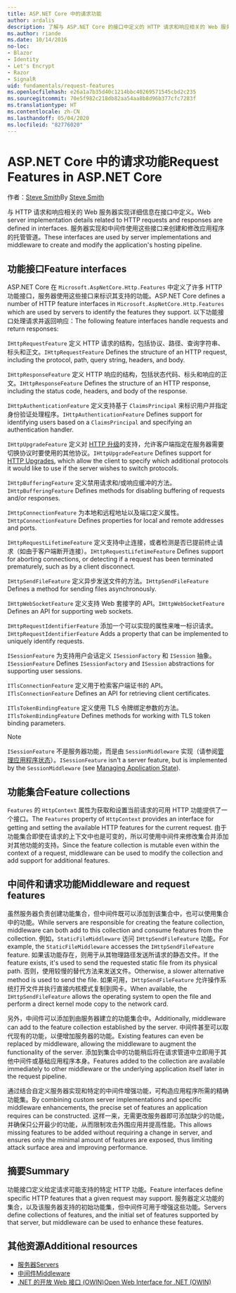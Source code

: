 ```yaml
---
title: ASP.NET Core 中的请求功能
author: ardalis
description: 了解与 ASP.NET Core 的接口中定义的 HTTP 请求和响应相关的 Web 服务器实现详细信息。
ms.author: riande
ms.date: 10/14/2016
no-loc:
- Blazor
- Identity
- Let's Encrypt
- Razor
- SignalR
uid: fundamentals/request-features
ms.openlocfilehash: e26a1a7b35d40c1214bbc40269571545cbd2c235
ms.sourcegitcommit: 70e5f982c218db82aa54aa8b8d96b377cfc7283f
ms.translationtype: HT
ms.contentlocale: zh-CN
ms.lasthandoff: 05/04/2020
ms.locfileid: "82776020"
---
```

# <a name="request-features-in-aspnet-core"></a><span data-ttu-id="f10f2-103">ASP.NET Core 中的请求功能</span><span class="sxs-lookup"><span data-stu-id="f10f2-103">Request Features in ASP.NET Core</span></span>

<span data-ttu-id="f10f2-104">作者：[Steve Smith](https://ardalis.com/)</span><span class="sxs-lookup"><span data-stu-id="f10f2-104">By [Steve Smith](https://ardalis.com/)</span></span>

<span data-ttu-id="f10f2-105">与 HTTP 请求和响应相关的 Web 服务器实现详细信息在接口中定义。</span><span class="sxs-lookup"><span data-stu-id="f10f2-105">Web server implementation details related to HTTP requests and responses are defined in interfaces.</span></span> <span data-ttu-id="f10f2-106">服务器实现和中间件使用这些接口来创建和修改应用程序的托管管道。</span><span class="sxs-lookup"><span data-stu-id="f10f2-106">These interfaces are used by server implementations and middleware to create and modify the application's hosting pipeline.</span></span>

## <a name="feature-interfaces"></a><span data-ttu-id="f10f2-107">功能接口</span><span class="sxs-lookup"><span data-stu-id="f10f2-107">Feature interfaces</span></span>

<span data-ttu-id="f10f2-108">ASP.NET Core 在 `Microsoft.AspNetCore.Http.Features` 中定义了许多 HTTP 功能接口，服务器使用这些接口来标识其支持的功能。</span><span class="sxs-lookup"><span data-stu-id="f10f2-108">ASP.NET Core defines a number of HTTP feature interfaces in `Microsoft.AspNetCore.Http.Features` which are used by servers to identify the features they support.</span></span> <span data-ttu-id="f10f2-109">以下功能接口处理请求并返回响应：</span><span class="sxs-lookup"><span data-stu-id="f10f2-109">The following feature interfaces handle requests and return responses:</span></span>

<span data-ttu-id="f10f2-110">`IHttpRequestFeature` 定义 HTTP 请求的结构，包括协议、路径、查询字符串、标头和正文。</span><span class="sxs-lookup"><span data-stu-id="f10f2-110">`IHttpRequestFeature` Defines the structure of an HTTP request, including the protocol, path, query string, headers, and body.</span></span>

<span data-ttu-id="f10f2-111">`IHttpResponseFeature` 定义 HTTP 响应的结构，包括状态代码、标头和响应的正文。</span><span class="sxs-lookup"><span data-stu-id="f10f2-111">`IHttpResponseFeature` Defines the structure of an HTTP response, including the status code, headers, and body of the response.</span></span>

<span data-ttu-id="f10f2-112">`IHttpAuthenticationFeature` 定义支持基于 `ClaimsPrincipal` 来标识用户并指定身份验证处理程序。</span><span class="sxs-lookup"><span data-stu-id="f10f2-112">`IHttpAuthenticationFeature` Defines support for identifying users based on a `ClaimsPrincipal` and specifying an authentication handler.</span></span>

<span data-ttu-id="f10f2-113">`IHttpUpgradeFeature` 定义对 [HTTP 升级](https://tools.ietf.org/html/rfc2616.html#section-14.42)的支持，允许客户端指定在服务器需要切换协议时要使用的其他协议。</span><span class="sxs-lookup"><span data-stu-id="f10f2-113">`IHttpUpgradeFeature` Defines support for [HTTP Upgrades](https://tools.ietf.org/html/rfc2616.html#section-14.42), which allow the client to specify which additional protocols it would like to use if the server wishes to switch protocols.</span></span>

<span data-ttu-id="f10f2-114">`IHttpBufferingFeature` 定义禁用请求和/或响应缓冲的方法。</span><span class="sxs-lookup"><span data-stu-id="f10f2-114">`IHttpBufferingFeature` Defines methods for disabling buffering of requests and/or responses.</span></span>

<span data-ttu-id="f10f2-115">`IHttpConnectionFeature` 为本地和远程地址以及端口定义属性。</span><span class="sxs-lookup"><span data-stu-id="f10f2-115">`IHttpConnectionFeature` Defines properties for local and remote addresses and ports.</span></span>

<span data-ttu-id="f10f2-116">`IHttpRequestLifetimeFeature` 定义支持中止连接，或者检测是否已提前终止请求（如由于客户端断开连接）。</span><span class="sxs-lookup"><span data-stu-id="f10f2-116">`IHttpRequestLifetimeFeature` Defines support for aborting connections, or detecting if a request has been terminated prematurely, such as by a client disconnect.</span></span>

<span data-ttu-id="f10f2-117">`IHttpSendFileFeature` 定义异步发送文件的方法。</span><span class="sxs-lookup"><span data-stu-id="f10f2-117">`IHttpSendFileFeature` Defines a method for sending files asynchronously.</span></span>

<span data-ttu-id="f10f2-118">`IHttpWebSocketFeature` 定义支持 Web 套接字的 API。</span><span class="sxs-lookup"><span data-stu-id="f10f2-118">`IHttpWebSocketFeature` Defines an API for supporting web sockets.</span></span>

<span data-ttu-id="f10f2-119">`IHttpRequestIdentifierFeature` 添加一个可以实现的属性来唯一标识请求。</span><span class="sxs-lookup"><span data-stu-id="f10f2-119">`IHttpRequestIdentifierFeature` Adds a property that can be implemented to uniquely identify requests.</span></span>

<span data-ttu-id="f10f2-120">`ISessionFeature` 为支持用户会话定义 `ISessionFactory` 和 `ISession` 抽象。</span><span class="sxs-lookup"><span data-stu-id="f10f2-120">`ISessionFeature` Defines `ISessionFactory` and `ISession` abstractions for supporting user sessions.</span></span>

<span data-ttu-id="f10f2-121">`ITlsConnectionFeature` 定义用于检索客户端证书的 API。</span><span class="sxs-lookup"><span data-stu-id="f10f2-121">`ITlsConnectionFeature` Defines an API for retrieving client certificates.</span></span>

<span data-ttu-id="f10f2-122">`ITlsTokenBindingFeature` 定义使用 TLS 令牌绑定参数的方法。</span><span class="sxs-lookup"><span data-stu-id="f10f2-122">`ITlsTokenBindingFeature` Defines methods for working with TLS token binding parameters.</span></span>

> [!NOTE]
> <span data-ttu-id="f10f2-123">`ISessionFeature` 不是服务器功能，而是由 `SessionMiddleware` 实现（请参阅[管理应用程序状态](app-state.md)）。</span><span class="sxs-lookup"><span data-stu-id="f10f2-123">`ISessionFeature` isn't a server feature, but is implemented by the `SessionMiddleware` (see [Managing Application State](app-state.md)).</span></span>

## <a name="feature-collections"></a><span data-ttu-id="f10f2-124">功能集合</span><span class="sxs-lookup"><span data-stu-id="f10f2-124">Feature collections</span></span>

<span data-ttu-id="f10f2-125">`Features` 的 `HttpContext` 属性为获取和设置当前请求的可用 HTTP 功能提供了一个接口。</span><span class="sxs-lookup"><span data-stu-id="f10f2-125">The `Features` property of `HttpContext` provides an interface for getting and setting the available HTTP features for the current request.</span></span> <span data-ttu-id="f10f2-126">由于功能集合即使在请求的上下文中也是可变的，所以可使用中间件来修改集合并添加对其他功能的支持。</span><span class="sxs-lookup"><span data-stu-id="f10f2-126">Since the feature collection is mutable even within the context of a request, middleware can be used to modify the collection and add support for additional features.</span></span>

## <a name="middleware-and-request-features"></a><span data-ttu-id="f10f2-127">中间件和请求功能</span><span class="sxs-lookup"><span data-stu-id="f10f2-127">Middleware and request features</span></span>

<span data-ttu-id="f10f2-128">虽然服务器负责创建功能集合，但中间件既可以添加到该集合中，也可以使用集合中的功能。</span><span class="sxs-lookup"><span data-stu-id="f10f2-128">While servers are responsible for creating the feature collection, middleware can both add to this collection and consume features from the collection.</span></span> <span data-ttu-id="f10f2-129">例如，`StaticFileMiddleware` 访问 `IHttpSendFileFeature` 功能。</span><span class="sxs-lookup"><span data-stu-id="f10f2-129">For example, the `StaticFileMiddleware` accesses the `IHttpSendFileFeature` feature.</span></span> <span data-ttu-id="f10f2-130">如果该功能存在，则用于从其物理路径发送所请求的静态文件。</span><span class="sxs-lookup"><span data-stu-id="f10f2-130">If the feature exists, it's used to send the requested static file from its physical path.</span></span> <span data-ttu-id="f10f2-131">否则，使用较慢的替代方法来发送文件。</span><span class="sxs-lookup"><span data-stu-id="f10f2-131">Otherwise, a slower alternative method is used to send the file.</span></span> <span data-ttu-id="f10f2-132">如果可用，`IHttpSendFileFeature` 允许操作系统打开文件并执行直接内核模式复制到网卡。</span><span class="sxs-lookup"><span data-stu-id="f10f2-132">When available, the `IHttpSendFileFeature` allows the operating system to open the file and perform a direct kernel mode copy to the network card.</span></span>

<span data-ttu-id="f10f2-133">另外，中间件可以添加到由服务器建立的功能集合中。</span><span class="sxs-lookup"><span data-stu-id="f10f2-133">Additionally, middleware can add to the feature collection established by the server.</span></span> <span data-ttu-id="f10f2-134">中间件甚至可以取代现有的功能，以便增加服务器的功能。</span><span class="sxs-lookup"><span data-stu-id="f10f2-134">Existing features can even be replaced by middleware, allowing the middleware to augment the functionality of the server.</span></span> <span data-ttu-id="f10f2-135">添加到集合中的功能稍后将在请求管道中立即用于其他中间件或基础应用程序本身。</span><span class="sxs-lookup"><span data-stu-id="f10f2-135">Features added to the collection are available immediately to other middleware or the underlying application itself later in the request pipeline.</span></span>

<span data-ttu-id="f10f2-136">通过结合自定义服务器实现和特定的中间件增强功能，可构造应用程序所需的精确功能集。</span><span class="sxs-lookup"><span data-stu-id="f10f2-136">By combining custom server implementations and specific middleware enhancements, the precise set of features an application requires can be constructed.</span></span> <span data-ttu-id="f10f2-137">这样一来，无需更改服务器即可添加缺少的功能，并确保只公开最少的功能，从而限制攻击外围应用并提高性能。</span><span class="sxs-lookup"><span data-stu-id="f10f2-137">This allows missing features to be added without requiring a change in server, and ensures only the minimal amount of features are exposed, thus limiting attack surface area and improving performance.</span></span>

## <a name="summary"></a><span data-ttu-id="f10f2-138">摘要</span><span class="sxs-lookup"><span data-stu-id="f10f2-138">Summary</span></span>

<span data-ttu-id="f10f2-139">功能接口定义给定请求可能支持的特定 HTTP 功能。</span><span class="sxs-lookup"><span data-stu-id="f10f2-139">Feature interfaces define specific HTTP features that a given request may support.</span></span> <span data-ttu-id="f10f2-140">服务器定义功能的集合，以及该服务器支持的初始功能集，但中间件可用于增强这些功能。</span><span class="sxs-lookup"><span data-stu-id="f10f2-140">Servers define collections of features, and the initial set of features supported by that server, but middleware can be used to enhance these features.</span></span>

## <a name="additional-resources"></a><span data-ttu-id="f10f2-141">其他资源</span><span class="sxs-lookup"><span data-stu-id="f10f2-141">Additional resources</span></span>

* [<span data-ttu-id="f10f2-142">服务器</span><span class="sxs-lookup"><span data-stu-id="f10f2-142">Servers</span></span>](xref:fundamentals/servers/index)
* [<span data-ttu-id="f10f2-143">中间件</span><span class="sxs-lookup"><span data-stu-id="f10f2-143">Middleware</span></span>](xref:fundamentals/middleware/index)
* [<span data-ttu-id="f10f2-144">.NET 的开放 Web 接口 (OWIN)</span><span class="sxs-lookup"><span data-stu-id="f10f2-144">Open Web Interface for .NET (OWIN)</span></span>](xref:fundamentals/owin)
